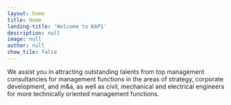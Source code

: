 ```yaml
---
layout: home
title: Home
landing-title: 'Welcome to KAP1'
description: null
image: null
author: null
show_tile: false
---
```


We assist you in attracting outstanding talents from top management consultancies for management functions in the areas of strategy, corporate development, and m&a, as well as civil, mechanical and electrical engineers for more technically oriented management functions.
